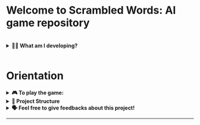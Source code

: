 # Welcome to Scrambled Words: AI game repository



<br/>
<details>
  <summary><strong>👨‍💻 What am I developing?</strong></summary><br />

  I am going to create a project that has the objective to be a game of scrambled words where the player will interact with CHAT-GPT bot to help or confuse the player in this game. The goal is to be an educative game where a person can learn new words and it's meaning in a funny way.

  This is a game that uses CHAT-GPT API to create words and answers to the player. The player will interact with the bot that will either help or confuse the player. This is still a _WORK IN PROGRESS_! #let's go 🚀
</details>

<br />

# Orientation

<details>
  <summary><strong>🎮 To play the game:</strong></summary><br />

  1. Clone this repo

* Use this command: `git clone git@github.com:Elienay-Alves/jogo-palavra-embaralhada-com-chat-gpt.git`
* Go into the repository folder you just cloned:
  * `cd jogo-palavra-embaralhada-com-chat-gpt.git`

  2. Create the virtual environment for the project

* `python3 -m venv .venv && source .venv/bin/activate`
  
  3. install the dependencies

* `python3 -m pip install -r dev-requirements.txt`
  
  4. Run the application
* `python3 game.py`

  5. Have fun
</details>

<details>
  <summary><strong>🧱 Project Structure</strong></summary><br />

  That is the actual structure of the project:
  ```
  ├── 🔸dev-requirements.txt
  ├── 🔸README.md
  ├── 🔸requirements.txt
  ├── 🔸game.py
  ├── 🔸main.py
  ```

</details>


<details>
  <summary><strong>🗣 Feel free to give feedbacks about this project!</strong></summary><br />

  E-mail: elienay8486@gmail.com
  Linkedin: [Elienay Alves](https://www.linkedin.com/in/elienayalves/)

</details>

---